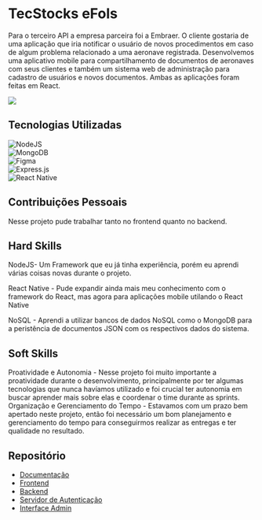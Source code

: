 # TecStocks eFols

Para o terceiro API  a empresa parceira foi a Embraer. O cliente gostaria de uma aplicação que iria notificar o usuário de novos procedimentos em caso de algum problema relacionado a uma aeronave registrada. Desenvolvemos uma aplicativo mobile para compartilhamento de documentos de aeronaves com seus clientes e também um sistema web de administração para cadastro de usuários e novos documentos. Ambas as aplicações foram feitas em React.

![](https://github.com/guilherme4garcia/TG-Portfolio/blob/main/Assets/teckstocks.png?raw=true)

## Tecnologias Utilizadas

![NodeJS](https://img.shields.io/badge/node.js-6DA55F?style=for-the-badge&logo=node.js&logoColor=white) <br>
![MongoDB](https://img.shields.io/badge/MongoDB-%234ea94b.svg?style=for-the-badge&logo=mongodb&logoColor=white) <br>
![Figma](https://img.shields.io/badge/figma-%23F24E1E.svg?style=for-the-badge&logo=figma&logoColor=white) <br>
![Express.js](https://img.shields.io/badge/express.js-%23404d59.svg?style=for-the-badge&logo=express&logoColor=%2361DAFB) <br>
![React Native](https://img.shields.io/badge/react_native-%2320232a.svg?style=for-the-badge&logo=react&logoColor=%2361DAFB) <br>

## Contribuições Pessoais

Nesse projeto pude trabalhar tanto no frontend quanto no backend.

## Hard Skills

NodeJS- Um Framework que eu já tinha experiência, porém eu aprendi várias coisas novas durante o projeto.

React Native - Pude expandir ainda mais meu conhecimento com o framework do React, mas agora para aplicações mobile utilando o React Native

NoSQL - Aprendi a utilizar bancos de dados NoSQL como o MongoDB para a peristência de documentos JSON com os respectivos dados do sistema.

## Soft Skills

Proatividade e Autonomia - Nesse projeto foi muito importante a proatividade durante o desenvolvimento, principalmente por ter algumas tecnologias que nunca havíamos utilizado e foi crucial ter autonomia em buscar aprender mais sobre elas e coordenar o time durante as sprints. <br>
Organização e Gerenciamento do Tempo - Estavamos com um prazo bem apertado neste projeto, então foi necessário um bom planejamento e gerenciamento do tempo para conseguirmos realizar as entregas e ter qualidade no resultado. 

## Repositório
- [Documentação](https://github.com/TecStocks) <br>
- [Frontend](https://github.com/TecStocks/frontend) <br>
- [Backend](https://github.com/TecStocks/backend) <br>
- [Servidor de Autenticação](https://github.com/TecStocks/auth-server) <br>
- [Interface Admin](https://github.com/TecStocks/admin-react) <br>

